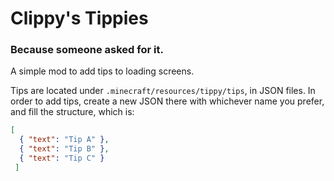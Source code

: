 # Clippy's Tippies
### Because someone asked for it.

A simple mod to add tips to loading screens.

Tips are located under `.minecraft/resources/tippy/tips`, in JSON files. In order to add tips, create a new JSON there with whichever name you prefer, and fill the structure, which is:

```json
[ 
  { "text": "Tip A" }, 
  { "text": "Tip B" }, 
  { "text": "Tip C" }
 ]
```
